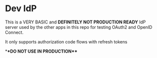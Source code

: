 # Dev IdP

This is a VERY BASIC and **DEFINITELY NOT PRODUCTION READY** IdP server used by the other apps in this repo for testing OAuth2 and OpenID Connect.

It only supports authorization code flows with refresh tokens

\***\*DO NOT USE IN PRODUCTION\*\***
